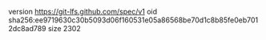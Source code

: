 version https://git-lfs.github.com/spec/v1
oid sha256:ee9719630c30b5093d06f160531e05a86568be70d1c8b85fe0eb7012dc8ad789
size 2302

